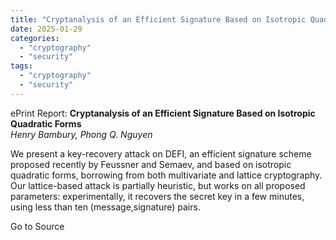 ```yaml
---
title: "Cryptanalysis of an Efficient Signature Based on Isotropic Quadratic Forms"
date: 2025-01-29
categories: 
  - "cryptography"
  - "security"
tags: 
  - "cryptography"
  - "security"
---
```


ePrint Report: **Cryptanalysis of an Efficient Signature Based on Isotropic Quadratic Forms**  
_Henry Bambury, Phong Q. Nguyen_

We present a key-recovery attack on DEFI, an efficient signature scheme proposed recently by Feussner and Semaev, and based on isotropic quadratic forms, borrowing from both multivariate and lattice cryptography. Our lattice-based attack is partially heuristic, but works on all proposed parameters: experimentally, it recovers the secret key in a few minutes, using less than ten (message,signature) pairs.

Go to Source
